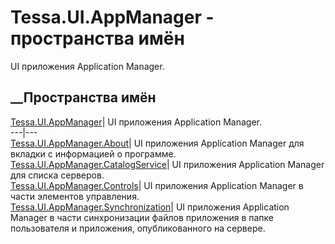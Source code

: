 # Tessa.UI.AppManager - пространства имён
UI приложения Application Manager.
##  __Пространства имён
[Tessa.UI.AppManager](N_Tessa_UI_AppManager.htm)| UI приложения Application
Manager.  
---|---  
[Tessa.UI.AppManager.About](N_Tessa_UI_AppManager_About.htm)| UI приложения
Application Manager для вкладки с информацией о программе.  
[Tessa.UI.AppManager.CatalogService](N_Tessa_UI_AppManager_CatalogService.htm)|
UI приложения Application Manager для списка серверов.  
[Tessa.UI.AppManager.Controls](N_Tessa_UI_AppManager_Controls.htm)| UI
приложения Application Manager в части элементов управления.  
[Tessa.UI.AppManager.Synchronization](N_Tessa_UI_AppManager_Synchronization.htm)|
UI приложения Application Manager в части синхронизации файлов приложения в
папке пользователя и приложения, опубликованного на сервере.
